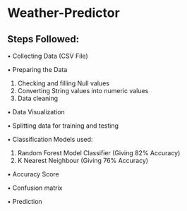 # Weather-Predictor
## Steps Followed: 
•	Collecting Data (CSV File)

•	Preparing the Data
   1.	Checking and filling Null values
   2.	Converting String values into numeric values
   3.	Data cleaning

•	Data Visualization

•	Splitting data for training and testing

•	Classification Models used:
   1.	Random Forest Model Classifier (Giving 82% Accuracy)
   2.	K Nearest Neighbour (Giving 76% Accuracy)

•	Accuracy Score

•	Confusion matrix 

•  Prediction
